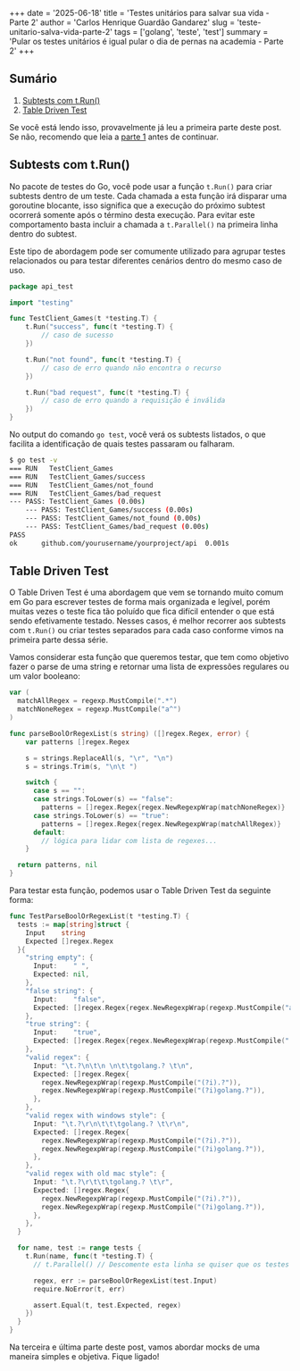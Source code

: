 +++
date = '2025-06-18'
title = 'Testes unitários para salvar sua vida - Parte 2'
author = 'Carlos Henrique Guardão Gandarez'
slug = 'teste-unitario-salva-vida-parte-2'
tags = ['golang', 'teste', 'test']
summary = 'Pular os testes unitários é igual pular o dia de pernas na academia - Parte 2'
+++

## Sumário

1. [Subtests com t.Run()](#subtests-com-trun)
2. [Table Driven Test](#table-driven-test)

Se você está lendo isso, provavelmente já leu a primeira parte deste post. Se não, recomendo que leia a [parte 1](/posts/teste-unitario-salva-vida-parte-1) antes de continuar.

## Subtests com t.Run()

No pacote de testes do Go, você pode usar a função `t.Run()` para criar subtests dentro de um teste. Cada chamada a esta função irá disparar uma goroutine blocante, isso significa que a execução do próximo subtest ocorrerá somente após o término desta execução. Para evitar este comportamento basta incluir a chamada a `t.Parallel()` na primeira linha dentro do subtest. 

Este tipo de abordagem pode ser comumente utilizado para agrupar testes relacionados ou para testar diferentes cenários dentro do mesmo caso de uso.

```go
package api_test

import "testing"

func TestClient_Games(t *testing.T) {
    t.Run("success", func(t *testing.T) {
        // caso de sucesso
    })

    t.Run("not found", func(t *testing.T) {
        // caso de erro quando não encontra o recurso
    })

    t.Run("bad request", func(t *testing.T) {
        // caso de erro quando a requisição é inválida
    })
}
```

No output do comando `go test`, você verá os subtests listados, o que facilita a identificação de quais testes passaram ou falharam.

```bash
$ go test -v
=== RUN   TestClient_Games
=== RUN   TestClient_Games/success
=== RUN   TestClient_Games/not_found
=== RUN   TestClient_Games/bad_request
--- PASS: TestClient_Games (0.00s)
    --- PASS: TestClient_Games/success (0.00s)
    --- PASS: TestClient_Games/not_found (0.00s)
    --- PASS: TestClient_Games/bad_request (0.00s)
PASS
ok      github.com/yourusername/yourproject/api  0.001s
```

## Table Driven Test

O Table Driven Test é uma abordagem que vem se tornando muito comum em Go para escrever testes de forma mais organizada e legível, porém muitas vezes o teste fica tão poluído que fica difícil entender o que está sendo efetivamente testado. Nesses casos, é melhor recorrer aos subtests com `t.Run()` ou criar testes separados para cada caso conforme vimos na primeira parte dessa série.

Vamos considerar esta função que queremos testar, que tem como objetivo fazer o parse de uma string e retornar uma lista de expressões regulares ou um valor booleano:

```go
var (
  matchAllRegex = regexp.MustCompile(".*")
  matchNoneRegex = regexp.MustCompile("a^")
)

func parseBoolOrRegexList(s string) ([]regex.Regex, error) {
    var patterns []regex.Regex

    s = strings.ReplaceAll(s, "\r", "\n")
    s = strings.Trim(s, "\n\t ")

    switch {
      case s == "":
      case strings.ToLower(s) == "false":
        patterns = []regex.Regex{regex.NewRegexpWrap(matchNoneRegex)}
      case strings.ToLower(s) == "true":
        patterns = []regex.Regex{regex.NewRegexpWrap(matchAllRegex)}
      default:
        // lógica para lidar com lista de regexes...
    }

  return patterns, nil
}
```

Para testar esta função, podemos usar o Table Driven Test da seguinte forma:

```go
func TestParseBoolOrRegexList(t *testing.T) {
  tests := map[string]struct {
    Input    string
    Expected []regex.Regex
  }{
    "string empty": {
      Input:    " ",
      Expected: nil,
    },
    "false string": {
      Input:    "false",
      Expected: []regex.Regex{regex.NewRegexpWrap(regexp.MustCompile("a^"))},
    },
    "true string": {
      Input:    "true",
      Expected: []regex.Regex{regex.NewRegexpWrap(regexp.MustCompile(".*"))},
    },
    "valid regex": {
      Input: "\t.?\n\t\n \n\t\tgolang.? \t\n",
      Expected: []regex.Regex{
        regex.NewRegexpWrap(regexp.MustCompile("(?i).?")),
        regex.NewRegexpWrap(regexp.MustCompile("(?i)golang.?")),
      },
    },
    "valid regex with windows style": {
      Input: "\t.?\r\n\t\t\tgolang.? \t\r\n",
      Expected: []regex.Regex{
        regex.NewRegexpWrap(regexp.MustCompile("(?i).?")),
        regex.NewRegexpWrap(regexp.MustCompile("(?i)golang.?")),
      },
    },
    "valid regex with old mac style": {
      Input: "\t.?\r\t\t\tgolang.? \t\r",
      Expected: []regex.Regex{
        regex.NewRegexpWrap(regexp.MustCompile("(?i).?")),
        regex.NewRegexpWrap(regexp.MustCompile("(?i)golang.?")),
      },
    },
  }

  for name, test := range tests {
    t.Run(name, func(t *testing.T) {
      // t.Parallel() // Descomente esta linha se quiser que os testes rodem em paralelo

      regex, err := parseBoolOrRegexList(test.Input)
      require.NoError(t, err)

      assert.Equal(t, test.Expected, regex)
    })
  }
}
```

Na terceira e última parte deste post, vamos abordar mocks de uma maneira simples e objetiva. Fique ligado!
